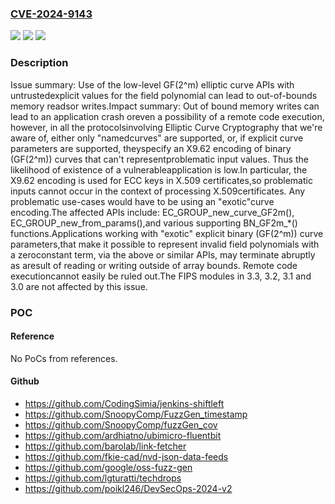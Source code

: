 ### [CVE-2024-9143](https://cve.mitre.org/cgi-bin/cvename.cgi?name=CVE-2024-9143)
![](https://img.shields.io/static/v1?label=Product&message=OpenSSL&color=blue)
![](https://img.shields.io/static/v1?label=Version&message=3.3.0%3C%203.3.3%20&color=brighgreen)
![](https://img.shields.io/static/v1?label=Vulnerability&message=CWE-787%20Out-of-bounds%20Write&color=brighgreen)

### Description

Issue summary: Use of the low-level GF(2^m) elliptic curve APIs with untrustedexplicit values for the field polynomial can lead to out-of-bounds memory readsor writes.Impact summary: Out of bound memory writes can lead to an application crash oreven a possibility of a remote code execution, however, in all the protocolsinvolving Elliptic Curve Cryptography that we're aware of, either only "namedcurves" are supported, or, if explicit curve parameters are supported, theyspecify an X9.62 encoding of binary (GF(2^m)) curves that can't representproblematic input values. Thus the likelihood of existence of a vulnerableapplication is low.In particular, the X9.62 encoding is used for ECC keys in X.509 certificates,so problematic inputs cannot occur in the context of processing X.509certificates.  Any problematic use-cases would have to be using an "exotic"curve encoding.The affected APIs include: EC_GROUP_new_curve_GF2m(), EC_GROUP_new_from_params(),and various supporting BN_GF2m_*() functions.Applications working with "exotic" explicit binary (GF(2^m)) curve parameters,that make it possible to represent invalid field polynomials with a zeroconstant term, via the above or similar APIs, may terminate abruptly as aresult of reading or writing outside of array bounds.  Remote code executioncannot easily be ruled out.The FIPS modules in 3.3, 3.2, 3.1 and 3.0 are not affected by this issue.

### POC

#### Reference
No PoCs from references.

#### Github
- https://github.com/CodingSimia/jenkins-shiftleft
- https://github.com/SnoopyComp/FuzzGen_timestamp
- https://github.com/SnoopyComp/fuzzGen_cov
- https://github.com/ardhiatno/ubimicro-fluentbit
- https://github.com/barolab/link-fetcher
- https://github.com/fkie-cad/nvd-json-data-feeds
- https://github.com/google/oss-fuzz-gen
- https://github.com/lgturatti/techdrops
- https://github.com/poikl246/DevSecOps-2024-v2

